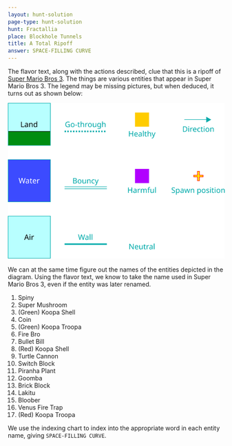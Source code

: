 ```yaml
---
layout: hunt-solution
page-type: hunt-solution
hunt: Fractallia
place: Blockhole Tunnels
title: A Total Ripoff
answer: SPACE-FILLING CURVE
---
```

The flavor text, along with the actions described, clue that this is a ripoff of [Super Mario Bros 3](https://www.mariowiki.com/Super_Mario_Bros._3).
The things are various entities that appear in Super Mario Bros 3. The legend may be missing pictures, but when deduced, it turns out as
shown below:

<img class="center-img" src="../ripoff-legend.svg"/>

We can at the same time figure out the names of the entities depicted in the diagram.
Using the flavor text, we know to take the name used in Super Mario Bros 3, even if the entity was later renamed.

 1. Spiny
 2. Super Mushroom
 3. (Green) Koopa Shell
 4. Coin
 5. (Green) Koopa Troopa
 6. Fire Bro
 7. Bullet Bill
 8. (Red) Koopa Shell
 9. Turtle Cannon
10. Switch Block
11. Piranha Plant
12. Goomba
13. Brick Block
14. Lakitu
15. Bloober
16. Venus Fire Trap
17. (Red) Koopa Troopa

We use the indexing chart to index into the appropriate word in each entity name, giving `SPACE-FILLING CURVE`.